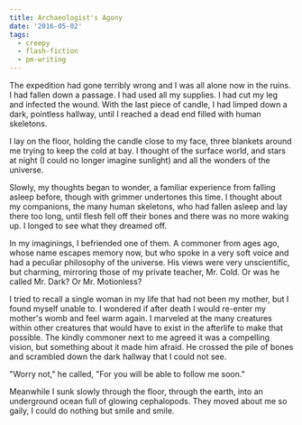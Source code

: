 ```yaml
---
title: Archaeologist's Agony
date: '2016-05-02'
tags:
  - creepy
  - flash-fiction
  - pm-writing
---
```


The expedition had gone terribly wrong and I was all alone now in the ruins. I
had fallen down a passage. I had used all my supplies. I had cut my leg and
infected the wound. With the last piece of candle, I had limped down a dark,
pointless hallway, until I reached a dead end filled with human skeletons.

<!-- truncate -->

I lay on the floor, holding the candle close to my face, three blankets around
me trying to keep the cold at bay. I thought of the surface world, and stars at
night (I could no longer imagine sunlight) and all the wonders of the universe.

Slowly, my thoughts began to wonder, a familiar experience from falling asleep
before, though with grimmer undertones this time. I thought about my companions,
the many human skeletons, who had fallen asleep and lay there too long, until
flesh fell off their bones and there was no more waking up. I longed to see what
they dreamed off.

In my imaginings, I befriended one of them. A commoner from ages ago, whose name
escapes memory now, but who spoke in a very soft voice and had a peculiar
philosophy of the universe. His views were very unscientific, but charming,
mirroring those of my private teacher, Mr. Cold. Or was he called Mr. Dark? Or
Mr. Motionless?

I tried to recall a single woman in my life that had not been my mother, but I
found myself unable to. I wondered if after death I would re-enter my mother's
womb and feel warm again. I marveled at the many creatures within other
creatures that would have to exist in the afterlife to make that possible. The
kindly commoner next to me agreed it was a compelling vision, but something
about it made him afraid. He crossed the pile of bones and scrambled down the
dark hallway that I could not see.

"Worry not," he called, "For you will be able to follow me soon."

Meanwhile I sunk slowly through the floor, through the earth, into an
underground ocean full of glowing cephalopods. They moved about me so gaily, I
could do nothing but smile and smile.
